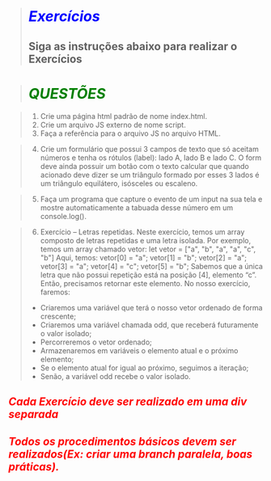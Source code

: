 > # _*<span style="color:blue">Exercícios</span>*_
> ## Siga as instruções abaixo para realizar o Exercícios

># *<span style="color:green">QUESTÕES</span>*

> 1. Crie uma página html padrão de nome index.html.
> 2. Crie um arquivo JS externo de nome script.
> 3. Faça a referência para o arquivo JS no arquivo HTML.

> 4. Crie um formulário que possui 3 campos de texto que só aceitam números e tenha os rótulos (label): lado A, lado B e lado C. O form deve ainda possuir um botão com o texto calcular que quando acionado deve dizer se um triângulo formado por esses 3 lados é um triângulo equilátero, isósceles ou escaleno.

> 5. Faça um programa que capture o evento de um input na sua tela e mostre automaticamente a tabuada desse número em um console.log().

> 6. Exercício – Letras repetidas.
Neste exercício, temos um array composto de letras repetidas e uma letra isolada.
Por exemplo, temos um array chamado vetor:
let vetor = ["a", "b", "a", "a", "c", "b"]
Aqui, temos:
vetor[0] = "a";
vetor[1] = "b";
vetor[2] = "a";
vetor[3] = "a";
vetor[4] = "c";
vetor[5] = "b";
Sabemos que a única letra que não possui repetição está na posição [4], elemento “c”. Então, precisamos retornar este elemento.
No nosso exercício, faremos:
> - Criaremos uma variável que terá o nosso vetor ordenado de forma crescente;
> - Criaremos uma variável chamada odd, que receberá futuramente o valor isolado;
> - Percorreremos o vetor ordenado;
> - Armazenaremos em variáveis o elemento atual e o próximo elemento;
> - Se o elemento atual for igual ao próximo, seguimos a iteração;
> - Senão, a variável odd recebe o valor isolado.

## *<span style="color:red">Cada Exercício deve ser realizado em uma div separada</span>*

## *<span style="color:red">Todos os procedimentos básicos devem ser realizados(Ex: criar uma branch paralela, boas práticas).</span>*
